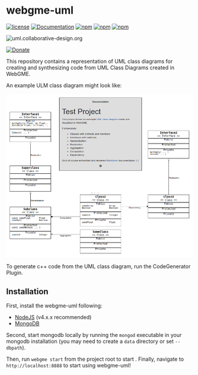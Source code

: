 # webgme-uml

[![license](https://img.shields.io/github/license/mashape/apistatus.svg?maxAge=2592000)](https://opensource.org/licenses/MIT)
[![Documentation](https://img.shields.io/badge/documentation-wiki-blue.svg?style=flat-square)](https://github.com/finger563/webgme-uml/wiki)
[![npm](https://img.shields.io/npm/v/webgme-uml.svg)](https://www.npmjs.com/package/webgme-uml)
[![npm](https://img.shields.io/npm/dm/webgme-uml.svg)](https://www.npmjs.com/package/webgme-uml)
[![npm](https://img.shields.io/npm/dt/webgme-uml.svg)](https://www.npmjs.com/package/webgme-uml)

![uml.collaborative-design.org](https://img.shields.io/website-up-down-green-red/https/uml.collaborative-design.org/profile/login.svg?label=uml.collaborative-design.org)

[![Donate](https://img.shields.io/badge/Donate-PayPal-green.svg)](https://paypal.me/finger563)

This repository contains a representation of UML class diagrams for
creating and synthesizing code from UML Class Diagrams created in
WebGME.

An example ULM class diagram might look like:

![Simple Class Diagram](./img/exampleClassDiagram.png)

To generate c++ code from the UML class diagram, run the CodeGenerator
Plugin.

## Installation
First, install the webgme-uml following:
- [NodeJS](https://nodejs.org/en/) (v4.x.x recommended)
- [MongoDB](https://www.mongodb.com/)

Second, start mongodb locally by running the `mongod` executable in your mongodb installation (you may need to create a `data` directory or set `--dbpath`).

Then, run `webgme start` from the project root to start . Finally, navigate to `http://localhost:8888` to start using webgme-uml!

